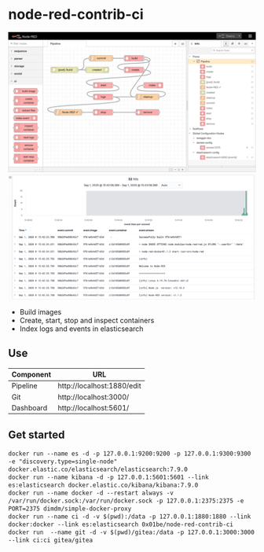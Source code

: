 # node-red-contrib-ci

![pipeline](https://github.com/0x01be/node-red-contrib-ci/raw/main/pipeline.png)
![dashboard](https://github.com/0x01be/node-red-contrib-ci/raw/main/dashboard.png)

- Build images
- Create, start, stop and inspect containers
- Index logs and events in elasticsearch

## Use

| Component     | URL |
| ------------- | --- |
| Pipeline      | http://localhost:1880/edit |
| Git           | http://localhost:3000/ |
| Dashboard     | http://localhost:5601/ |

## Get started

```
docker run --name es -d -p 127.0.0.1:9200:9200 -p 127.0.0.1:9300:9300 -e "discovery.type=single-node" docker.elastic.co/elasticsearch/elasticsearch:7.9.0
docker run --name kibana -d -p 127.0.0.1:5601:5601 --link es:elasticsearch docker.elastic.co/kibana/kibana:7.9.0
docker run --name docker -d --restart always -v /var/run/docker.sock:/var/run/docker.sock -p 127.0.0.1:2375:2375 -e PORT=2375 dimdm/simple-docker-proxy
docker run --name ci -d -v $(pwd):/data -p 127.0.0.1:1880:1880 --link docker:docker --link es:elasticsearch 0x01be/node-red-contrib-ci
docker run  --name git -d -v $(pwd)/gitea:/data -p 127.0.0.1:3000:3000 --link ci:ci gitea/gitea
```
